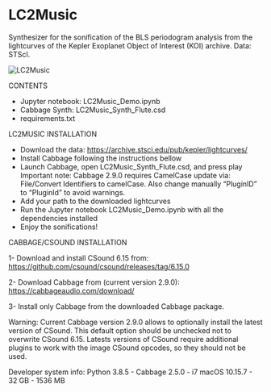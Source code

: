 # LC2Music
Synthesizer for the sonification of the BLS periodogram analysis from the lightcurves of the Kepler Exoplanet Object of Interest (KOI) archive. Data: STScI.

![LC2Music](https://github.com/user-attachments/assets/e2ed70af-edff-4830-86d2-faf954650ffd)

CONTENTS

- Jupyter notebook: LC2Music_Demo.ipynb
- Cabbage Synth: LC2Music_Synth_Flute.csd
- requirements.txt

LC2MUSIC INSTALLATION

- Download the data: https://archive.stsci.edu/pub/kepler/lightcurves/
- Install Cabbage following the instructions bellow
- Launch Cabbage, open LC2Music_Synth_Flute.csd, and press play
  Important note: Cabbage 2.9.0 requires CamelCase update via: File/Convert Identifiers to camelCase. Also change manually “PluginID” to “PluginId” to avoid warnings.
- Add your path to the downloaded lightcurves
- Run the Jupyter notebook LC2Music_Demo.ipynb with all the dependencies installed
- Enjoy the sonifications!

CABBAGE/CSOUND INSTALLATION

1- Download and install CSound 6.15 from: https://github.com/csound/csound/releases/tag/6.15.0

2- Download Cabbage from (current version 2.9.0): https://cabbageaudio.com/download/

3- Install only Cabbage from the downloaded Cabbage package.

Warning: Current Cabbage version 2.9.0 allows to optionally install the latest version of CSound. This default option should be unchecked not to overwrite CSound 6.15. Latests versions of CSound require additional plugins to work with the image CSound opcodes, so they should not be used.


Developer system info: Python 3.8.5 - Cabbage 2.5.0 - i7 macOS 10.15.7 - 32 GB - 1536 MB

